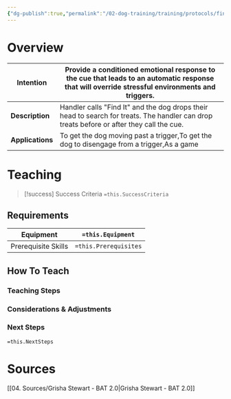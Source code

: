 ```yaml
---
{"dg-publish":true,"permalink":"/02-dog-training/training/protocols/find-it/","tags":["DogTraining/Tactics"],"noteIcon":"","created":"2024-08-06T02:09:46.410-03:00","updated":"2024-08-11T20:39:25.282-03:00"}
---
```


# Overview
| Intention | Provide a conditioned emotional response to the cue that leads to an automatic response that will override stressful environments and triggers. |
| ---- | ---- |
| **Description** | Handler calls "Find It" and the dog drops their head to search for treats. The handler can drop treats before or after they call the cue. |
| **Applications** | To get the dog moving past a trigger,To get the dog to disengage from a trigger,As a game |

# Teaching
>[!success] Success Criteria
>`=this.SuccessCriteria`
## Requirements
| Equipment | `=this.Equipment` |
| --- | --- |
| Prerequisite Skills | `=this.Prerequisites` |
## How To Teach
### Teaching Steps


### Considerations & Adjustments


### Next Steps
`=this.NextSteps`

# Sources
[[04. Sources/Grisha Stewart - BAT 2.0\|Grisha Stewart - BAT 2.0]]